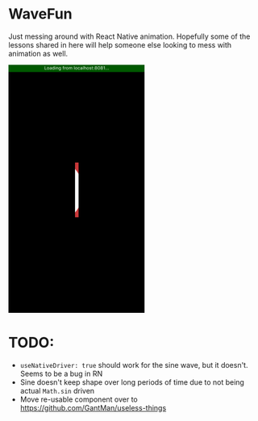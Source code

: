 # WaveFun
Just messing around with React Native animation.  Hopefully some of the lessons shared in here will help someone else looking to mess with animation as well.

![obligatory gif](./wave.gif)

# TODO:
* `useNativeDriver: true` should work for the sine wave, but it doesn't.  Seems to be a bug in RN
* Sine doesn't keep shape over long periods of time due to not being actual `Math.sin` driven
* Move re-usable component over to https://github.com/GantMan/useless-things
